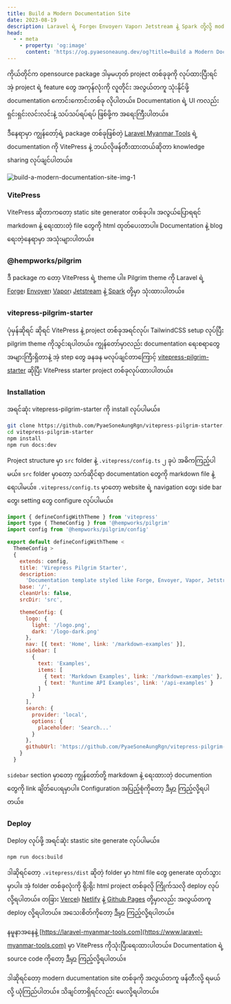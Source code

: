 ```yaml
---
title: Build a Modern Documentation Site
date: 2023-08-19
description: Laravel ရဲ့ Forge၊ Envoyer၊ Vapor၊ Jetstream နဲ့ Spark တို့လို့ modern documentation site တစ်ခု ဘယ်လိုတည်ဆောက်လို့ရလဲဆိုတာကို knowledge sharing လုပ်ချင်ပါတယ်။
head:
  - - meta
    - property: 'og:image'
      content: 'https://og.pyaesoneaung.dev/og?title=Build a Modern Documentation Site'
---
```


ကိုယ်တိုင်က opensource package ဒါမှမဟုတ် project တစ်ခုခုကို လုပ်ထားပြီးရင် အဲ့ project ရဲ့ feature တွေ အကုန်လုံးကို လူတိုင်း အလွယ်တကူ သုံးနိုင်ဖို့ documentation ကောင်းကောင်းတစ်ခု လိုပါတယ်။ Documentation ရဲ့ UI ကလည်း ရှင်းရှင်းလင်းလင်းနဲ့ သပ်သပ်ရပ်ရပ် ဖြစ်ဖို့က အရေးကြီးပါတယ်။

ဒီနေရာမှာ ကျွန်တော့်ရဲ့ package တစ်ခုဖြစ်တဲ့ [Laravel Myanmar Tools](https://www.laravel-myanmar-tools.com) ရဲ့ documentation ကို VitePress နဲ့ ဘယ်လိုဖန်တီးထားတယ်ဆိုတာ knowledge sharing လုပ်ချင်ပါတယ်။

![build-a-modern-documentation-site-img-1](https://pyaesoneaung.dev/assets/img/blog/build-a-modern-documentation-site-img-1.png)

### VitePress

VitePress ဆိုတာကတော့ static site generator တစ်ခုပါ။ အလွယ်ပြောရရင် markdown နဲ့ ရေးထားတဲ့ file တွေကို html ထုတ်ပေးတာပါ။ Documentation နဲ့ blog ရေးတဲ့နေရာမှာ အသုံးများပါတယ်။

### @hempworks/pilgrim

ဒီ package က တော့ VitePress ရဲ့ theme ပါ။ Pilgrim theme ကို Laravel ရဲ့ [Forge](https://forge.laravel.com/docs/introduction.html)၊ [Envoyer](https://docs.envoyer.io/introduction.html)၊ [Vapor](https://docs.vapor.build/introduction.html)၊ [Jetstream](https://jetstream.laravel.com/introduction.html) နဲ့ [Spark](https://spark.laravel.com/docs/introduction.html) တို့မှာ သုံးထားပါတယ်။

### vitepress-pilgrim-starter

ပုံမှန်ဆိုရင် ဆိုရင် VitePress နဲ့ project တစ်ခုအရင်လုပ်၊ TailwindCSS setup လုပ်ပြီး pilgrim theme ကိုသွင်းရပါတယ်။ ကျွန်တော်မှာလည်း documentation ရေးစရာတွေ အများကြီးရှိတာနဲ့ အဲ့ step တွေ ခနခန မလုပ်ချင်တာကြောင့် [vitepress-pilgrim-starter](https://github.com/PyaeSoneAungRgn/vitepress-pilgrim-starter) ဆိုပြီး VitePress starter project တစ်ခုလုပ်ထားပါတယ်။

### Installation

အရင်ဆုံး vitepress-pilgrim-starter ကို install လုပ်ပါမယ်။

```bash
git clone https://github.com/PyaeSoneAungRgn/vitepress-pilgrim-starter.git
cd vitepress-pilgrim-starter
npm install
npm run docs:dev
```

Project structure မှာ `src` folder နဲ့ `.vitepress/config.ts` ၂ ခုပဲ အဓိကကြည့်ပါမယ်။ `src` folder မှာတော့ သက်ဆိုင်ရာ documentation တွေကို markdown file နဲ့ ရေးပါမယ်။ `.vitepress/config.ts` မှာတော့ website ရဲ့ navigation တွေ၊ side bar တွေ၊ setting တွေ configure လုပ်ပါမယ်။

```js
import { defineConfigWithTheme } from 'vitepress'
import type { ThemeConfig } from '@hempworks/pilgrim'
import config from '@hempworks/pilgrim/config'

export default defineConfigWithTheme <
  ThemeConfig >
  {
    extends: config,
    title: 'Virepress Pilgrim Starter',
    description:
      'Documentation template styled like Forge, Envoyer, Vapor, Jetstream, and Spark',
    base: '/',
    cleanUrls: false,
    srcDir: 'src',

    themeConfig: {
      logo: {
        light: '/logo.png',
        dark: '/logo-dark.png'
      },
      nav: [{ text: 'Home', link: '/markdown-examples' }],
      sidebar: [
        {
          text: 'Examples',
          items: [
            { text: 'Markdown Examples', link: '/markdown-examples' },
            { text: 'Runtime API Examples', link: '/api-examples' }
          ]
        }
      ],
      search: {
        provider: 'local',
        options: {
          placeholder: 'Search...'
        }
      },
      githubUrl: 'https://github.com/PyaeSoneAungRgn/vitepress-pilgrim-starter'
    }
  }
```

`sidebar` section မှာတော့ ကျွန်တော်တို့ markdown နဲ့ ရေးထားတဲ့ documention တွေကို link ချိတ်ပေးရမှာပါ။ Configuration အပြည့်စုံကိုတော့ [ဒီမှာ](https://www.npmjs.com/package/@hempworks/pilgrim) ကြည့်လို့ရပါတယ်။

### Deploy

Deploy လုပ်ဖို့ အရင်ဆုံး stastic site generate လုပ်ပါမယ်။

```bash
npm run docs:build
```

ဒါဆိုရင်တော့ `.vitepress/dist` ဆိုတဲ့ folder မှာ html file တွေ generate ထုတ်သွားမှာပါ။ အဲ့ folder တစ်ခုလုံးကို ရိုးရိုး html project တစ်ခုလို ကြိုက်သလို deploy လုပ်လို့ရပါတယ်။ တခြား [Vercel](https://vercel.com/dashboard)၊ [Netlify](https://www.netlify.com) နဲ့ [Github Pages](https://pages.github.com) တို့မှာလည်း အလွယ်တကူ deploy လို့ရပါတယ်။ အသေးစိတ်ကိုတော့ [ဒီမှာ](https://vitepress.dev/guide/deploy) ကြည့်လို့ရပါတယ်။

နမူနာအနေနဲ့ [https://laravel-myanmar-tools.com](https://www.laravel-myanmar-tools.com) မှာ VitePress ကိုသုံးပြီးရေးထားပါတယ်။ Documentation ရဲ့ source code ကိုတော့ [ဒီမှာ](https://github.com/Laravel-Myanmar-Tools/docs) ကြည့်လို့ရပါတယ်။

ဒါဆိုရင်တော့ modern ducumentation site တစ်ခုကို အလွယ်တကူ ဖန်တီးလို့ ရမယ်လို့ ယုံကြည်ပါတယ်။ သိချင်တာရှိရင်လည်း မေးလို့ရပါတယ်။
